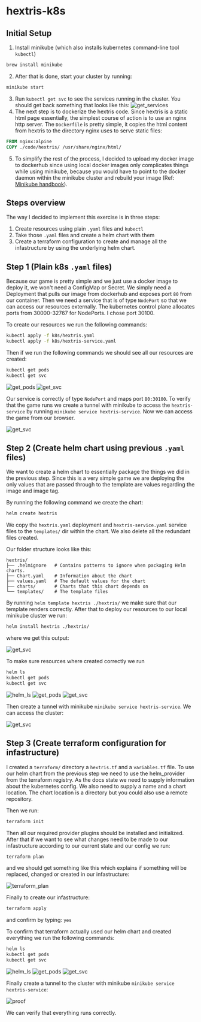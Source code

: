 # hextris-k8s

## Initial Setup

1. Install minikube (which also installs kubernetes command-line tool `kubectl`)

```bash
brew install minikube
```

2. After that is done, start your cluster by running:

```bash
minikube start
```

3. Run `kubectl get svc` to see the services running in the cluster. You should get back something that looks like this:
   ![get_services](https://res.cloudinary.com/stamatakis/image/upload/v1666520011/github/hextris/minikube_start.png)
4. The next step is to dockerize the hextris code. Since hextris is a static html page essentially, the simplest course of action is to use an nginx http server. The `Dockerfile` is pretty simple, it copies the html content from hextris to the directory nginx uses to serve static files:

```Dockerfile
FROM nginx:alpine
COPY ./code/hextris/ /usr/share/nginx/html/
```

5. To simplify the rest of the process, I decided to upload my docker image to dockerhub since using local docker images only complicates things while using minikube, because you would have to point to the docker daemon within the minikube cluster and rebuild your image (Ref: [Minikube handbook](https://minikube.sigs.k8s.io/docs/handbook/pushing/#1-pushing-directly-to-the-in-cluster-docker-daemon-docker-env)).

## Steps overview

The way I decided to implement this exercise is in three steps:

1. Create resources using plain `.yaml` files and `kubectl`
2. Take those `.yaml` files and create a helm chart with them
3. Create a terraform configuration to create and manage all the infastructure by using the underlying helm chart.

## Step 1 (Plain k8s `.yaml` files)

Because our game is pretty simple and we just use a docker image to deploy it, we won't need a ConfigMap or Secret. We simply need a Deployment that pulls our image from dockerhub and exposes port `80` from our container. Then we need a service that is of type `NodePort` so that we can access our resources externally. The kubernetes control plane allocates ports from 30000-32767 for NodePorts. I chose port 30100.

To create our resources we run the following commands:

```bash
kubectl apply -f k8s/hextris.yaml
kubectl apply -f k8s/hextris-service.yaml
```

Then if we run the following commands we should see all our resources are created:

```bash
kubectl get pods
kubectl get svc
```

![get_pods](https://res.cloudinary.com/stamatakis/image/upload/v1666521778/github/hextris/plain/get_pods.png)
![get_svc](https://res.cloudinary.com/stamatakis/image/upload/v1666521778/github/hextris/plain/get_svc.png)

Our service is correctly of type `NodePort` and maps port `80:30100`. To verify that the game runs we create a tunnel with minikube to access the `hextris-service` by running `minikube service hextris-service`. Now we can access the game from our browser.

![get_svc](https://res.cloudinary.com/stamatakis/image/upload/v1666521778/github/hextris/plain/game.png)

## Step 2 (Create helm chart using previous `.yaml` files)

We want to create a helm chart to essentially package the things we did in the previous step. Since this is a very simple game we are deploying the only values that are passed through to the template are values regarding the image and image tag.

By running the following command we create the chart:

```bash
helm create hextris
```

We copy the `hextris.yaml` deployment and `hextris-service.yaml` service files to the `templates/` dir within the chart. We also delete all the redundant files created.

Our folder structure looks like this:

```
hextris/
├── .helmignore   # Contains patterns to ignore when packaging Helm charts.
├── Chart.yaml    # Information about the chart
├── values.yaml   # The default values for the chart
├── charts/       # Charts that this chart depends on
└── templates/    # The template files
```

By running `helm template hextris ./hextris/` we make sure that our template renders correctly. After that to deploy our resources to our local minikube cluster we run:

```bash
helm install hextris ./hextris/
```

where we get this output:

![get_svc](https://res.cloudinary.com/stamatakis/image/upload/v1666521778/github/hextris/helm/helm_install.png)

To make sure resources where created correctly we run

```bash
helm ls
kubectl get pods
kubectl get svc
```

![helm_ls](https://res.cloudinary.com/stamatakis/image/upload/v1666523747/github/hextris/helm/helm_ls.png)
![get_pods](https://res.cloudinary.com/stamatakis/image/upload/v1666523747/github/hextris/helm/get_pods.png)
![get_svc](https://res.cloudinary.com/stamatakis/image/upload/v1666523747/github/hextris/helm/get_svc.png)

Then create a tunnel with minikube `minikube service hextris-service`. We can access the cluster:

![get_svc](https://res.cloudinary.com/stamatakis/image/upload/v1666523747/github/hextris/helm/proof.png)

## Step 3 (Create terraform configuration for infastructure)

I created a `terraform/` directory a `hextris.tf` and a `variables.tf` file.
To use our helm chart from the previous step we need to use the helm_provider from the terraform registry. As the docs state we need to supply information about the kubernetes config. We also need to supply a name and a chart location. The chart location is a directory but you could also use a remote repository.

Then we run:

```bash
terraform init
```

Then all our required provider plugins should be installed and initialized. After that if we want to see what changes need to be made to our infastructure according to our current state and our config we run:

```bash
terraform plan
```

and we should get something like this which explains if something will be replaced, changed or created in our infastructure:

![terraform_plan](https://res.cloudinary.com/stamatakis/image/upload/v1666524858/github/hextris/terraform/plan.png)

Finally to create our infastructure:

```bash
terraform apply
```

and confirm by typing: `yes`

To confirm that terraform actually used our helm chart and created everything we run the following commands:

```bash
helm ls
kubectl get pods
kubectl get svc
```

![helm_ls](https://res.cloudinary.com/stamatakis/image/upload/v1666524858/github/hextris/terraform/helm_ls.png)
![get_pods](https://res.cloudinary.com/stamatakis/image/upload/v1666524858/github/hextris/terraform/get_pods.png)
![get_svc](https://res.cloudinary.com/stamatakis/image/upload/v1666524858/github/hextris/terraform/get_svc.png)

Finally create a tunnel to the cluster with minikube `minikube service hextris-service`:

![proof](https://res.cloudinary.com/stamatakis/image/upload/v1666524858/github/hextris/terraform/proof.png)

We can verify that everything runs correctly.
